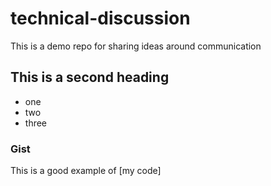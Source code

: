 # technical-discussion
This is a demo repo for sharing ideas around communication

## This is a second heading

* one
* two
* three

### Gist

This is a good example of [my code] **<script src="https://gist.github.com/sergeksfumey/02e9d95d8f037c7b58621eb7e7b36ba9.js"></script>**
